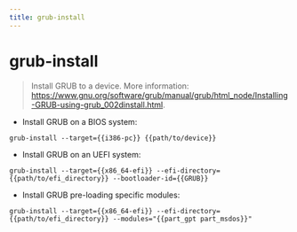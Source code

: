 ```yaml
---
title: grub-install
---
```

# grub-install

> Install GRUB to a device.
> More information: <https://www.gnu.org/software/grub/manual/grub/html_node/Installing-GRUB-using-grub_002dinstall.html>.

- Install GRUB on a BIOS system:

`grub-install --target={{i386-pc}} {{path/to/device}}`

- Install GRUB on an UEFI system:

`grub-install --target={{x86_64-efi}} --efi-directory={{path/to/efi_directory}} --bootloader-id={{GRUB}}`

- Install GRUB pre-loading specific modules:

`grub-install --target={{x86_64-efi}} --efi-directory={{path/to/efi_directory}} --modules="{{part_gpt part_msdos}}"`
